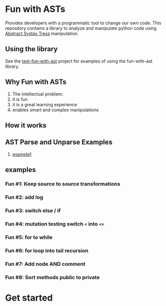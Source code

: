 # Fun with ASTs
Provides developers with a programmatic tool to change our own code.
This repository contains a library to analyze and manipulate python code using [Abstract Systax Tress](https://docs.python.org/3/library/ast.html) manipulation. 

## Using the library
See the [test-fun-with-ast](https://github.com/shairubin/test-fun-with-ast) project for examples of using the fun-with-ast library.


## Why Fun with ASTs
1. The intellectual problem: 
2. it is fun
2. it is a great learning experience 
3. enables smart and complex manipulations 

## How it works

## AST Parse and Unparse Examples
1. [example1](/docs/fib_example.html)
## examples
### Fun #1: Keep source to source transformations
### Fun #2: add log
### Fun #3: switch else / if 
### Fun #4: mutation testing switch `<` into `<=`
### Fun #5: for to while 
### Fun #6: for loop into tail recursion 
### Fun #7: Add node AND comment 
### Fun #8: Sort methods public to private






# Get started 